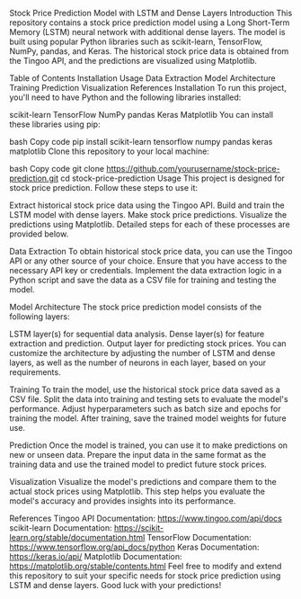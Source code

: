 Stock Price Prediction Model with LSTM and Dense Layers
Introduction
This repository contains a stock price prediction model using a Long Short-Term Memory (LSTM) neural network with additional dense layers. The model is built using popular Python libraries such as scikit-learn, TensorFlow, NumPy, pandas, and Keras. The historical stock price data is obtained from the Tingoo API, and the predictions are visualized using Matplotlib.

Table of Contents
Installation
Usage
Data Extraction
Model Architecture
Training
Prediction
Visualization
References
Installation <a name="installation"></a>
To run this project, you'll need to have Python and the following libraries installed:

scikit-learn
TensorFlow
NumPy
pandas
Keras
Matplotlib
You can install these libraries using pip:

bash
Copy code
pip install scikit-learn tensorflow numpy pandas keras matplotlib
Clone this repository to your local machine:

bash
Copy code
git clone https://github.com/yourusername/stock-price-prediction.git
cd stock-price-prediction
Usage <a name="usage"></a>
This project is designed for stock price prediction. Follow these steps to use it:

Extract historical stock price data using the Tingoo API.
Build and train the LSTM model with dense layers.
Make stock price predictions.
Visualize the predictions using Matplotlib.
Detailed steps for each of these processes are provided below.

Data Extraction <a name="data-extraction"></a>
To obtain historical stock price data, you can use the Tingoo API or any other source of your choice. Ensure that you have access to the necessary API key or credentials. Implement the data extraction logic in a Python script and save the data as a CSV file for training and testing the model.

Model Architecture <a name="model-architecture"></a>
The stock price prediction model consists of the following layers:

LSTM layer(s) for sequential data analysis.
Dense layer(s) for feature extraction and prediction.
Output layer for predicting stock prices.
You can customize the architecture by adjusting the number of LSTM and dense layers, as well as the number of neurons in each layer, based on your requirements.

Training <a name="training"></a>
To train the model, use the historical stock price data saved as a CSV file. Split the data into training and testing sets to evaluate the model's performance. Adjust hyperparameters such as batch size and epochs for training the model. After training, save the trained model weights for future use.

Prediction <a name="prediction"></a>
Once the model is trained, you can use it to make predictions on new or unseen data. Prepare the input data in the same format as the training data and use the trained model to predict future stock prices.

Visualization <a name="visualization"></a>
Visualize the model's predictions and compare them to the actual stock prices using Matplotlib. This step helps you evaluate the model's accuracy and provides insights into its performance.

References <a name="references"></a>
Tingoo API Documentation: https://www.tingoo.com/api/docs
scikit-learn Documentation: https://scikit-learn.org/stable/documentation.html
TensorFlow Documentation: https://www.tensorflow.org/api_docs/python
Keras Documentation: https://keras.io/api/
Matplotlib Documentation: https://matplotlib.org/stable/contents.html
Feel free to modify and extend this repository to suit your specific needs for stock price prediction using LSTM and dense layers. Good luck with your predictions!
